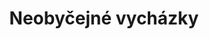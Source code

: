 ---
layout: layouts/hero-episode.njk
title: Neobyčejné vycházky
link: https://www.rtvs.sk/televizia/archiv/14252/456124
datum: 23. 3. 2024
foto1024: Walks_1024x768.jpg
foto1440: Walks_1440x825.jpg
alt: Old craft main picture
tags: hero
---